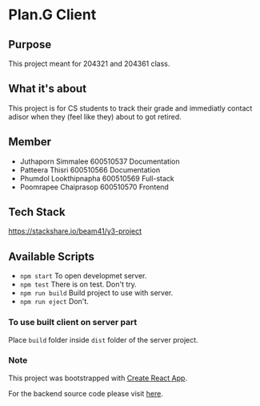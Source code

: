 # Plan.G Client

## Purpose

This project meant for 204321 and 204361 class.

## What it's about

This project is for CS students to track their grade and immediatly contact adisor when they (feel like they) about to got retired.

## Member

- Juthaporn Simmalee 600510537 Documentation
- Patteera Thisri 600510566 Documentation
- Phumdol Lookthipnapha 600510569 Full-stack
- Poomrapee Chaiprasop 600510570 Frontend

## Tech Stack

<https://stackshare.io/beam41/y3-project>

## Available Scripts

- `npm start` To open developmet server.
- `npm test` There is on test. Don't try.
- `npm run build` Build project to use with server.
- `npm run eject` Don't.

### To use built client on server part

Place `build` folder inside `dist` folder of the server project.

### Note

This project was bootstrapped with [Create React App](https://github.com/facebook/create-react-app).

For the backend source code please visit [here](https://github.com/beam41/204321-204361-Project-Server).
